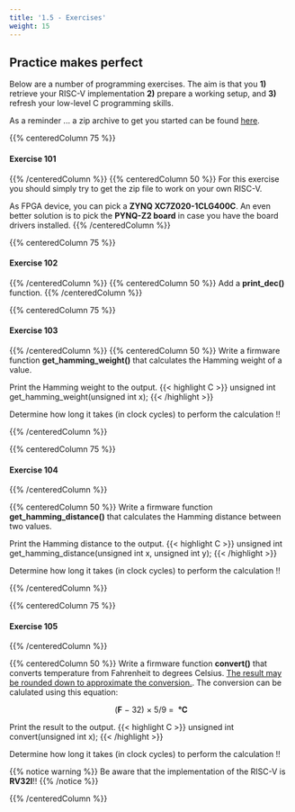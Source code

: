 ```yaml
---
title: '1.5 - Exercises'
weight: 15
---
```


## Practice makes perfect

Below are a number of programming exercises. The aim is that you **1)** retrieve your RISC-V implementation **2)** prepare a working setup, and **3)** refresh your low-level C programming skills.

As a reminder ... a zip archive to get you started can be found
<a href="/src/hwswcd_template.zip" download>here</a>.


{{% centeredColumn 75 %}}
#### Exercise 101
{{% /centeredColumn %}}
{{% centeredColumn 50 %}}
For this exercise you should simply try to get the zip file to work on your own RISC-V.

As FPGA device, you can pick a <b>ZYNQ XC7Z020-1CLG400C</b>. An even better solution is to pick the <b>PYNQ-Z2 board</b> in case you have the board drivers installed.
{{% /centeredColumn %}}

{{% centeredColumn 75 %}}
#### Exercise 102
{{% /centeredColumn %}}
{{% centeredColumn 50 %}}
Add a <b>print_dec()</b> function.
{{% /centeredColumn %}}


{{% centeredColumn 75 %}}
#### Exercise 103
{{% /centeredColumn %}}
{{% centeredColumn 50 %}}
Write a firmware function <b>get_hamming_weight()</b> that calculates the Hamming weight of a value. 

Print the Hamming weight to the output.
{{< highlight C >}}
unsigned int get_hamming_weight(unsigned int x);
{{< /highlight >}}

Determine how long it takes (in clock cycles) to perform the calculation !!

{{% /centeredColumn %}}


{{% centeredColumn 75 %}}
#### Exercise 104
{{% /centeredColumn %}}

{{% centeredColumn 50 %}}
Write a firmware function <b>get_hamming_distance()</b> that calculates the Hamming distance between two values.

Print the Hamming distance to the output.
{{< highlight C >}}
unsigned int get_hamming_distance(unsigned int x, unsigned int y);
{{< /highlight >}}

Determine how long it takes (in clock cycles) to perform the calculation !!

{{% /centeredColumn %}}

<!-- #### Exercise 106

{{% centeredColumn 50 %}}
Write a firmware function <b>get_factorial()</b> that calculates the factorial of an unsigned integer.

Print the result to the output.
{{< highlight C >}}
unsigned int get_factorial(unsigned int x);
{{< /highlight >}}

Determine how long it takes (in clock cycles) to perform the calculation !!

{{% /centeredColumn %}} -->

{{% centeredColumn 75 %}}
#### Exercise 105
{{% /centeredColumn %}}

{{% centeredColumn 50 %}}
Write a firmware function <b>convert()</b> that converts temperature from Fahrenheit to degrees Celsius. <u>The result may be rounded down to approximate the conversion.</u>. The conversion can be calulated using this equation: 

<center>
(<b>F</b> − 32) × 5/9 = &nbsp;<b>°C</b>
</center>

Print the result to the output.
{{< highlight C >}}
unsigned int convert(unsigned int x);
{{< /highlight >}}

Determine how long it takes (in clock cycles) to perform the calculation !!

{{% notice warning %}}
Be aware that the implementation of the RISC-V is **RV32I**!!
{{% /notice %}}

{{% /centeredColumn %}}

